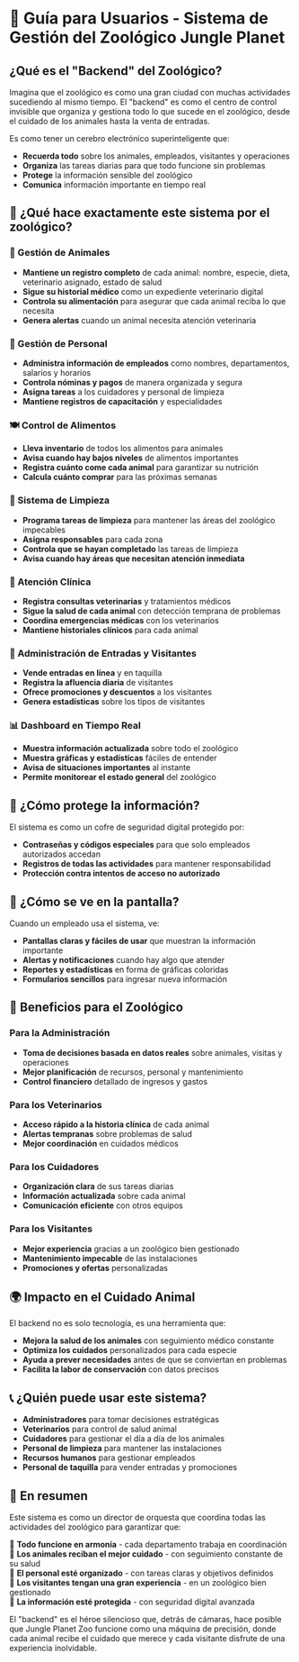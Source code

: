 # 🦁 Guía para Usuarios - Sistema de Gestión del Zoológico Jungle Planet

## ¿Qué es el "Backend" del Zoológico?

Imagina que el zoológico es como una gran ciudad con muchas actividades sucediendo al mismo tiempo. El "backend" es como el centro de control invisible que organiza y gestiona todo lo que sucede en el zoológico, desde el cuidado de los animales hasta la venta de entradas.

Es como tener un cerebro electrónico superinteligente que:
- **Recuerda todo** sobre los animales, empleados, visitantes y operaciones
- **Organiza** las tareas diarias para que todo funcione sin problemas
- **Protege** la información sensible del zoológico
- **Comunica** información importante en tiempo real

## 🌟 ¿Qué hace exactamente este sistema por el zoológico?

### 🐯 Gestión de Animales
- **Mantiene un registro completo** de cada animal: nombre, especie, dieta, veterinario asignado, estado de salud
- **Sigue su historial médico** como un expediente veterinario digital
- **Controla su alimentación** para asegurar que cada animal reciba lo que necesita
- **Genera alertas** cuando un animal necesita atención veterinaria

### 👥 Gestión de Personal
- **Administra información de empleados** como nombres, departamentos, salarios y horarios
- **Controla nóminas y pagos** de manera organizada y segura
- **Asigna tareas** a los cuidadores y personal de limpieza
- **Mantiene registros de capacitación** y especialidades

### 🍽️ Control de Alimentos
- **Lleva inventario** de todos los alimentos para animales
- **Avisa cuando hay bajos niveles** de alimentos importantes
- **Registra cuánto come cada animal** para garantizar su nutrición
- **Calcula cuánto comprar** para las próximas semanas

### 🧹 Sistema de Limpieza
- **Programa tareas de limpieza** para mantener las áreas del zoológico impecables
- **Asigna responsables** para cada zona
- **Controla que se hayan completado** las tareas de limpieza
- **Avisa cuando hay áreas que necesitan atención inmediata**

### 🏥 Atención Clínica
- **Registra consultas veterinarias** y tratamientos médicos
- **Sigue la salud de cada animal** con detección temprana de problemas
- **Coordina emergencias médicas** con los veterinarios
- **Mantiene historiales clínicos** para cada animal

### 🎫 Administración de Entradas y Visitantes
- **Vende entradas en línea** y en taquilla
- **Registra la afluencia diaria** de visitantes
- **Ofrece promociones y descuentos** a los visitantes
- **Genera estadísticas** sobre los tipos de visitantes

### 📊 Dashboard en Tiempo Real
- **Muestra información actualizada** sobre todo el zoológico
- **Muestra gráficas y estadísticas** fáciles de entender
- **Avisa de situaciones importantes** al instante
- **Permite monitorear el estado general** del zoológico

## 🔐 ¿Cómo protege la información?

El sistema es como un cofre de seguridad digital protegido por:
- **Contraseñas y códigos especiales** para que solo empleados autorizados accedan
- **Registros de todas las actividades** para mantener responsabilidad
- **Protección contra intentos de acceso no autorizado**

## 📱 ¿Cómo se ve en la pantalla?

Cuando un empleado usa el sistema, ve:
- **Pantallas claras y fáciles de usar** que muestran la información importante
- **Alertas y notificaciones** cuando hay algo que atender
- **Reportes y estadísticas** en forma de gráficas coloridas
- **Formularios sencillos** para ingresar nueva información

## 🚀 Beneficios para el Zoológico

### Para la Administración
- **Toma de decisiones basada en datos reales** sobre animales, visitas y operaciones
- **Mejor planificación** de recursos, personal y mantenimiento
- **Control financiero** detallado de ingresos y gastos

### Para los Veterinarios
- **Acceso rápido a la historia clínica** de cada animal
- **Alertas tempranas** sobre problemas de salud
- **Mejor coordinación** en cuidados médicos

### Para los Cuidadores
- **Organización clara** de sus tareas diarias
- **Información actualizada** sobre cada animal
- **Comunicación eficiente** con otros equipos

### Para los Visitantes
- **Mejor experiencia** gracias a un zoológico bien gestionado
- **Mantenimiento impecable** de las instalaciones
- **Promociones y ofertas** personalizadas

## 🌍 Impacto en el Cuidado Animal

El backend no es solo tecnología, es una herramienta que:
- **Mejora la salud de los animales** con seguimiento médico constante
- **Optimiza los cuidados** personalizados para cada especie
- **Ayuda a prever necesidades** antes de que se conviertan en problemas
- **Facilita la labor de conservación** con datos precisos

## 📞 ¿Quién puede usar este sistema?

- **Administradores** para tomar decisiones estratégicas
- **Veterinarios** para control de salud animal
- **Cuidadores** para gestionar el día a día de los animales
- **Personal de limpieza** para mantener las instalaciones
- **Recursos humanos** para gestionar empleados
- **Personal de taquilla** para vender entradas y promociones

## 🎯 En resumen

Este sistema es como un director de orquesta que coordina todas las actividades del zoológico para garantizar que:

🎵 **Todo funcione en armonía** - cada departamento trabaja en coordinación  
🎵 **Los animales reciban el mejor cuidado** - con seguimiento constante de su salud  
🎵 **El personal esté organizado** - con tareas claras y objetivos definidos  
🎵 **Los visitantes tengan una gran experiencia** - en un zoológico bien gestionado  
🎵 **La información esté protegida** - con seguridad digital avanzada  

El "backend" es el héroe silencioso que, detrás de cámaras, hace posible que Jungle Planet Zoo funcione como una máquina de precisión, donde cada animal recibe el cuidado que merece y cada visitante disfrute de una experiencia inolvidable.
